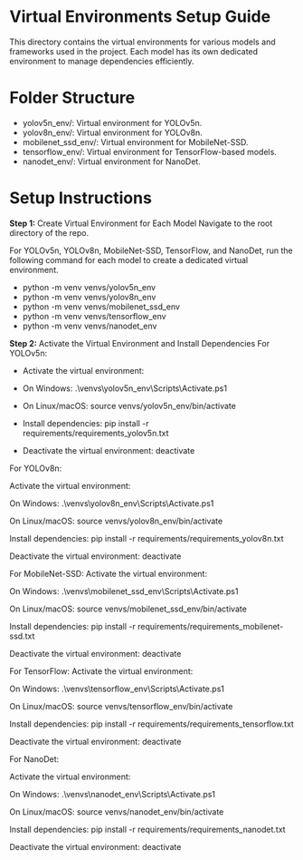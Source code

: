 # Virtual Environments Setup Guide
This directory contains the virtual environments for various models and frameworks used in the project. Each model has its own dedicated environment to manage dependencies efficiently.

# Folder Structure
- yolov5n_env/: Virtual environment for YOLOv5n.
- yolov8n_env/: Virtual environment for YOLOv8n.
- mobilenet_ssd_env/: Virtual environment for MobileNet-SSD.
- tensorflow_env/: Virtual environment for TensorFlow-based models.
- nanodet_env/: Virtual environment for NanoDet.

# Setup Instructions
**Step 1:** Create Virtual Environment for Each Model
Navigate to the root directory of the repo.

For YOLOv5n, YOLOv8n, MobileNet-SSD, TensorFlow, and NanoDet, run the following command for each model to create a dedicated virtual environment.

- python -m venv venvs/yolov5n_env
- python -m venv venvs/yolov8n_env
- python -m venv venvs/mobilenet_ssd_env
- python -m venv venvs/tensorflow_env
- python -m venv venvs/nanodet_env

**Step 2:** Activate the Virtual Environment and Install Dependencies
For YOLOv5n:
- Activate the virtual environment:

- On Windows:
.\venvs\yolov5n_env\Scripts\Activate.ps1
- On Linux/macOS:
source venvs/yolov5n_env/bin/activate

- Install dependencies:
pip install -r requirements/requirements_yolov5n.txt

- Deactivate the virtual environment:
deactivate

For YOLOv8n:

Activate the virtual environment:

On Windows:
.\venvs\yolov8n_env\Scripts\Activate.ps1

On Linux/macOS:
source venvs/yolov8n_env/bin/activate

Install dependencies:
pip install -r requirements/requirements_yolov8n.txt

Deactivate the virtual environment:
deactivate

For MobileNet-SSD:
Activate the virtual environment:

On Windows:
.\venvs\mobilenet_ssd_env\Scripts\Activate.ps1

On Linux/macOS:
source venvs/mobilenet_ssd_env/bin/activate

Install dependencies:
pip install -r requirements/requirements_mobilenet-ssd.txt

Deactivate the virtual environment:
deactivate

For TensorFlow:
Activate the virtual environment:

On Windows:
.\venvs\tensorflow_env\Scripts\Activate.ps1

On Linux/macOS:
source venvs/tensorflow_env/bin/activate

Install dependencies:
pip install -r requirements/requirements_tensorflow.txt

Deactivate the virtual environment:
deactivate

For NanoDet:

Activate the virtual environment:

On Windows:
.\venvs\nanodet_env\Scripts\Activate.ps1

On Linux/macOS:
source venvs/nanodet_env/bin/activate

Install dependencies:
pip install -r requirements/requirements_nanodet.txt

Deactivate the virtual environment:
deactivate